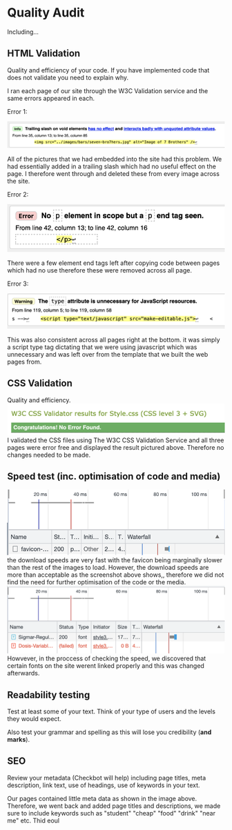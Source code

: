# Quality Audit

Including...

## HTML Validation

Quality and efficiency of your code. If you have implemented code that does not validate you need to explain why.

I ran each page of our site through the W3C Validation service and the same errors appeared in each.

Error 1:

<img src="sp6-media/image-1.png" alt="Image of error 1">

All of the pictures that we had embedded into the site had this problem. We had essentially added in a trailing slash which had no useful effect on the page. I therefore went through and deleted these from every image across the site. 

Error 2:

<img src="sp6-media/image-2.png" alt="Image of error 2">

There were a few element end tags left after copying code between pages which had no use therefore these were removed across all page.

Error 3:

<img src="sp6-media/image-3.png" alt="Image of error 3">

This was also consistent across all pages right at the bottom. it was simply a script type tag dictating that we were using javascript which was unnecessary and was left over from the template that we built the web pages from.


## CSS Validation

Quality and efficiency.
<img src="sp6-media/Screenshot 2023-05-10 at 14.39.37.png" alt="Image of css validation">
I validated the CSS files using The W3C CSS Validation Service and all three pages were error free and displayed the result pictured above. Therefore no changes needed to be made.

## Speed test (inc. optimisation of code and media)

<img src="sp6-media/Screenshot 2023-05-10 at 15.54.24.png" alt="Image of css validation">
the download speeds are very fast with the favicon being marginally slower than the rest of the images to load. However, the download speeds are more than acceptable as the screenshot above shows,, therefore we did not find the need for further optimisation of the code or the media. 
<img src="sp6-media/Screenshot 2023-05-10 at 16.26.45.png" alt="Image of css validation">
Howvever, in the proccess of checking the speed, we discovered that certain fonts on the site werent linked properly and this was changed afterwards.

## Readability testing

Test at least some of your text. Think of your type of users and the levels they would expect.

Also test your grammar and spelling as this will lose you credibility (**and marks**).

## SEO

Review your metadata (Checkbot will help) including page titles, meta description, link text, use of headings, use of keywords in your text.

Our pages contained little meta data as shown in the image above. Therefore, we went back and added page titles and descriptions, we made sure to include keywords such as "student" "cheap" "food" "drink" "near me" etc. Thid eoul 
